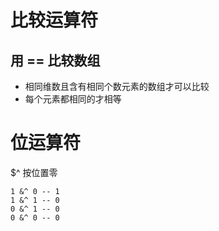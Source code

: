 # 比较运算符
## 用 == 比较数组
- 相同维数且含有相同个数元素的数组才可以比较
- 每个元素都相同的才相等

# 位运算符
$^ 按位置零
```
1 &^ 0 -- 1
1 &^ 1 -- 0
0 &^ 1 -- 0
0 &^ 0 -- 0
```
